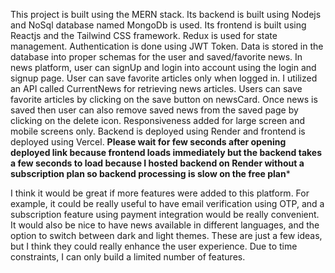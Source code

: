 This project is built using the MERN stack. Its backend is built using Nodejs and NoSql database named MongoDb is used. Its frontend is built using Reactjs and the Tailwind CSS framework. Redux is used for state management. Authentication is done using JWT Token. Data is stored in the database into proper schemas for the user and saved/favorite news.
In news platform, user can signUp and login into account using the login and signup page. User can save favorite articles only when logged in.
I utilized an API called CurrentNews for retrieving news articles. Users can save favorite articles by clicking on the save button on newsCard. Once news is saved then user can also remove saved news from the saved page by clicking on the delete icon. Responsiveness added for large screen and mobile screens only. Backend is deployed using Render and frontend is deployed using Vercel. ****Please wait for few seconds after opening deployed link because frontend loads immediately but the backend takes a few seconds to load because I hosted backend on Render without a subscription plan so backend processing is slow on the free plan*****


I think it would be great if more features were added to this platform. For example, it could be really useful to have email verification using OTP, and a subscription feature using payment integration would be really convenient. It would also be nice to have news available in different languages, and the option to switch between dark and light themes. These are just a few ideas, but I think they could really enhance the user experience. Due to time constraints, I can only build a limited number of features.
